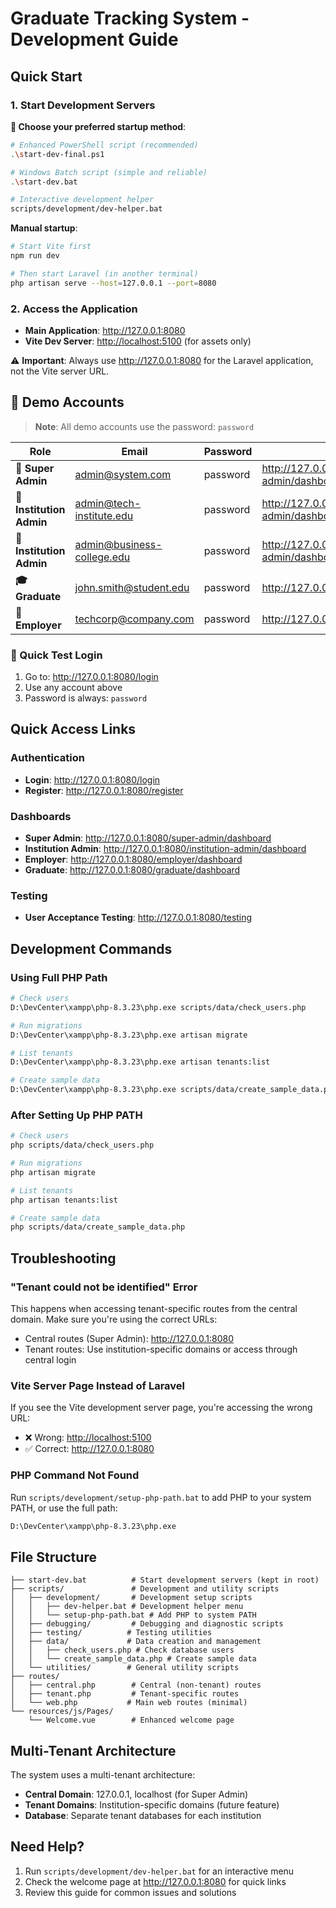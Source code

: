 # Graduate Tracking System - Development Guide

## Quick Start

### 1. Start Development Servers

**🚀 Choose your preferred startup method**:

```bash
# Enhanced PowerShell script (recommended)
.\start-dev-final.ps1

# Windows Batch script (simple and reliable)
.\start-dev.bat

# Interactive development helper
scripts/development/dev-helper.bat
```

**Manual startup**:
```bash
# Start Vite first
npm run dev

# Then start Laravel (in another terminal)
php artisan serve --host=127.0.0.1 --port=8080
```

### 2. Access the Application

- **Main Application**: <http://127.0.0.1:8080>
- **Vite Dev Server**: <http://localhost:5100> (for assets only)

⚠️ **Important**: Always use <http://127.0.0.1:8080> for the Laravel application, not the Vite server URL.

## 🔑 Demo Accounts

> **Note**: All demo accounts use the password: `password`

| Role | Email | Password | Dashboard URL |
|------|-------|----------|---------------|
| **🔧 Super Admin** | admin@system.com | password | http://127.0.0.1:8080/super-admin/dashboard |
| **🏫 Institution Admin** | admin@tech-institute.edu | password | http://127.0.0.1:8080/institution-admin/dashboard |
| **🏢 Institution Admin** | admin@business-college.edu | password | http://127.0.0.1:8080/institution-admin/dashboard |
| **🎓 Graduate** | john.smith@student.edu | password | http://127.0.0.1:8080/graduate/dashboard |
| **💼 Employer** | techcorp@company.com | password | http://127.0.0.1:8080/employer/dashboard |

### 🚀 Quick Test Login
1. Go to: http://127.0.0.1:8080/login
2. Use any account above
3. Password is always: `password`

## Quick Access Links

### Authentication

- **Login**: <http://127.0.0.1:8080/login>
- **Register**: <http://127.0.0.1:8080/register>

### Dashboards

- **Super Admin**: <http://127.0.0.1:8080/super-admin/dashboard>
- **Institution Admin**: <http://127.0.0.1:8080/institution-admin/dashboard>
- **Employer**: <http://127.0.0.1:8080/employer/dashboard>
- **Graduate**: <http://127.0.0.1:8080/graduate/dashboard>

### Testing

- **User Acceptance Testing**: <http://127.0.0.1:8080/testing>

## Development Commands

### Using Full PHP Path

```bash
# Check users
D:\DevCenter\xampp\php-8.3.23\php.exe scripts/data/check_users.php

# Run migrations
D:\DevCenter\xampp\php-8.3.23\php.exe artisan migrate

# List tenants
D:\DevCenter\xampp\php-8.3.23\php.exe artisan tenants:list

# Create sample data
D:\DevCenter\xampp\php-8.3.23\php.exe scripts/data/create_sample_data.php
```

### After Setting Up PHP PATH

```bash
# Check users
php scripts/data/check_users.php

# Run migrations
php artisan migrate

# List tenants
php artisan tenants:list

# Create sample data
php scripts/data/create_sample_data.php
```

## Troubleshooting

### "Tenant could not be identified" Error

This happens when accessing tenant-specific routes from the central domain. Make sure you're using the correct URLs:

- Central routes (Super Admin): <http://127.0.0.1:8080>
- Tenant routes: Use institution-specific domains or access through central login

### Vite Server Page Instead of Laravel

If you see the Vite development server page, you're accessing the wrong URL:

- ❌ Wrong: <http://localhost:5100>
- ✅ Correct: <http://127.0.0.1:8080>

### PHP Command Not Found

Run `scripts/development/setup-php-path.bat` to add PHP to your system PATH, or use the full path:

```bash
D:\DevCenter\xampp\php-8.3.23\php.exe
```

## File Structure

```
├── start-dev.bat          # Start development servers (kept in root)
├── scripts/               # Development and utility scripts
│   ├── development/       # Development setup scripts
│   │   ├── dev-helper.bat # Development helper menu
│   │   └── setup-php-path.bat # Add PHP to system PATH
│   ├── debugging/         # Debugging and diagnostic scripts
│   ├── testing/          # Testing utilities
│   ├── data/             # Data creation and management
│   │   ├── check_users.php # Check database users
│   │   └── create_sample_data.php # Create sample data
│   └── utilities/        # General utility scripts
├── routes/
│   ├── central.php        # Central (non-tenant) routes
│   ├── tenant.php         # Tenant-specific routes
│   └── web.php           # Main web routes (minimal)
└── resources/js/Pages/
    └── Welcome.vue        # Enhanced welcome page
```

## Multi-Tenant Architecture

The system uses a multi-tenant architecture:

- **Central Domain**: 127.0.0.1, localhost (for Super Admin)
- **Tenant Domains**: Institution-specific domains (future feature)
- **Database**: Separate tenant databases for each institution

## Need Help?

1. Run `scripts/development/dev-helper.bat` for an interactive menu
2. Check the welcome page at <http://127.0.0.1:8080> for quick links
3. Review this guide for common issues and solutions
